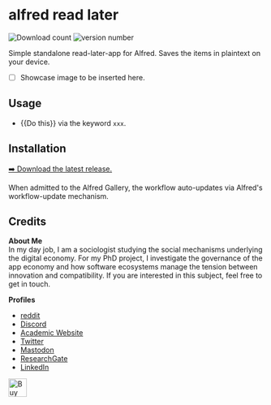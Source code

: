 # alfred read later
![Download count](https://img.shields.io/github/downloads/chrisgrieser/alfred-read-later/total?label=Total%20Downloads&style=plastic)
![version number](https://img.shields.io/github/v/release/chrisgrieser/alfred-read-later?label=Latest%20Release&style=plastic)

Simple standalone read-later-app for Alfred. Saves the items in plaintext on your device.

- [ ] Showcase image to be inserted here.

## Usage
- {{Do this}} via the keyword `xxx`.

## Installation
[➡️ Download the latest release.](./releases/latest)

When admitted to the Alfred Gallery, the workflow auto-updates via Alfred's
workflow-update mechanism.

<!-- vale Google.FirstPerson = NO -->
## Credits
__About Me__  
In my day job, I am a sociologist studying the social mechanisms underlying the
digital economy. For my PhD project, I investigate the governance of the app
economy and how software ecosystems manage the tension between innovation and
compatibility. If you are interested in this subject, feel free to get in touch.

__Profiles__  
- [reddit](https://www.reddit.com/user/pseudometapseudo)
- [Discord](https://discordapp.com/users/462774483044794368/)
- [Academic Website](https://chris-grieser.de/)
- [Twitter](https://twitter.com/pseudo_meta)
- [Mastodon](https://pkm.social/@pseudometa)
- [ResearchGate](https://www.researchgate.net/profile/Christopher-Grieser)
- [LinkedIn](https://www.linkedin.com/in/christopher-grieser-ba693b17a/)

<a href='https://ko-fi.com/Y8Y86SQ91' target='_blank'>
	<img
	height='36'
	style='border:0px;height:36px;'
	src='https://cdn.ko-fi.com/cdn/kofi1.png?v=3'
	border='0'
	alt='Buy Me a Coffee at ko-fi.com'
/></a>
